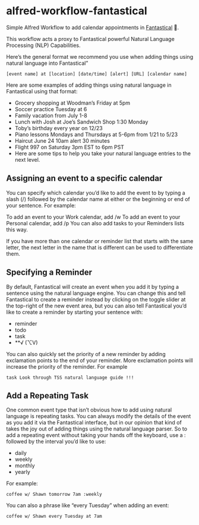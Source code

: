 # alfred-workflow-fantastical

Simple Alfred Workflow to add calendar appointments in [Fantastical](https://flexibits.com/fantastical) 📅.

This workflow acts a proxy to Fantastical powerful Natural Language Processing (NLP) Capabilities. 

Here’s the general format we recommend you use when adding things using natural language into Fantastical”

`[event name] at [location] [date/time] [alert] [URL] [calendar name]`

Here are some examples of adding things using natural language in Fantastical using that format:

 - Grocery shopping at Woodman’s Friday at 5pm
 - Soccer practice Tuesday at 6
 - Family vacation from July 1-8
 - Lunch with Josh at Joe’s Sandwich Shop 1:30 Monday
 - Toby’s birthday every year on 12/23
 - Piano lessons Mondays and Thursdays at 5-6pm from 1/21 to 5/23
 - Haircut June 24 10am alert 30 minutes
 - Flight 997 on Saturday 3pm EST to 6pm PST
 - Here are some tips to help you take your natural language entries to the next level.

## Assigning an event to a specific calendar
You can specify which calendar you’d like to add the event to by typing a slash (/) followed by the calendar name at either or the beginning or end of your sentence. For example:

To add an event to your Work calendar, add /w
To add an event to your Personal calendar, add /p
You can also add tasks to your Reminders lists this way.

If you have more than one calendar or reminder list that starts with the same letter, the next letter in the name that is different can be used to differentiate them.

## Specifying a Reminder
By default, Fantastical will create an event when you add it by typing a sentence using the natural language engine. You can change this and tell Fantastical to create a reminder instead by clicking on the toggle slider at the top-right of the new event area, but you can also tell Fantastical you’d like to create a reminder by starting your sentence with:

 - reminder
 - todo
 - task
 - **√ (⌥V)

You can also quickly set the priority of a new reminder by adding exclamation points to the end of your reminder. More exclamation points will increase the priority of the reminder. For example

`task Look through TSS natural language guide !!!`

## Add a Repeating Task
One common event type that isn’t obvious how to add using natural language is repeating tasks. You can always modify the details of the event as you add it via the Fantastical interface, but in our opinion that kind of takes the joy out of adding things using the natural language parser. So to add a repeating event without taking your hands off the keyboard, use a : followed by the interval you’d like to use:

 - daily
 - weekly
 - monthly
 - yearly

For example:

`coffee w/ Shawn tomorrow 7am :weekly`

You can also a phrase like “every Tuesday” when adding an event:

`coffee w/ Shawn every Tuesday at 7am`

